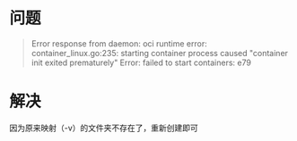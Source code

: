 # 问题
> Error response from daemon: oci runtime error: container_linux.go:235: starting container process caused "container init exited prematurely"
Error: failed to start containers: e79

# 解决
因为原来映射（-v）的文件夹不存在了，重新创建即可